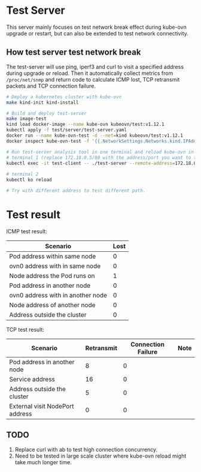 # Test Server

This server mainly focuses on test network break effect during kube-ovn upgrade or restart, but can also be extended to test network connectivity.

## How test server test network break

The test-server will use ping, iperf3 and curl to visit a specified address during upgrade or reload. Then it automatically collect metrics from 
`/proc/net/snmp` and return code to calculate ICMP lost, TCP retransmit packets and TCP connection failure.

```bash
# Deploy a kubernetes cluster with kube-ovn
make kind-init kind-install

# Build and deploy test-server
make image-test
kind load docker-image --name kube-ovn kubeovn/test:v1.12.1
kubectl apply -f test/server/test-server.yaml
docker run --name kube-ovn-test -d --net=kind kubeovn/test:v1.12.1
docker inspect kube-ovn-test -f '{{.NetworkSettings.Networks.kind.IPAddress}}'

# Run test-server analysis tool in one terminal and reload kube-ovn in another terminal
# terminal 1 (replace 172.18.0.5/80 with the address/port you want to test)
kubectl exec -it test-client -- ./test-server --remote-address=172.18.0.5 --remote-port=80 --output=json --duration-seconds=60
 
# terminal 2
kubectl ko reload

# Try with different address to test different path.
```

# Test result

ICMP test result:

| Scenario                          | Lost |
| --------------------------------- | ---- |
| Pod address within same node      | 0    |
| ovn0 address with in same node    | 0    |
| Node address the Pod runs on      | 1    |
| Pod address in another node       | 0    |
| ovn0 address with in another node | 0    |
| Node address of another node      | 0    |
| Address outside the cluster       | 0    |

TCP test result:

| Scenario                        | Retransmit | Connection Failure | Note |
| ------------------------------- | ---------- | ------------------ | ---- |
| Pod address in another node     | 8          | 0                  |      |
| Service address                 | 16         | 0                  |      |
| Address outside the cluster     | 5          | 0                  |      |
| External visit NodePort address | 0          | 0                  |      |

## TODO

1. Replace curl with ab to test high connection concurrency.
2. Need to be tested in large scale cluster where kube-ovn reload might take much longer time.
